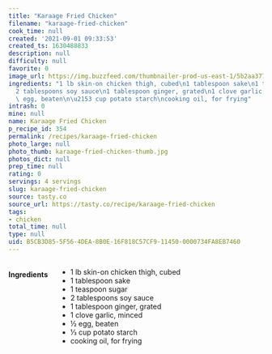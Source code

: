 ```yaml
---
title: "Karaage Fried Chicken"
filename: "karaage-fried-chicken"
cook_time: null
created: '2021-09-01 09:33:53'
created_ts: 1630488833
description: null
difficulty: null
favorite: 0
image_url: https://img.buzzfeed.com/thumbnailer-prod-us-east-1/5b2aa37781514ab68f18ae2a1ceb74e6/final3.jpg
ingredients: "1 lb skin-on chicken thigh, cubed\n1 tablespoon sake\n1 teaspoon sugar\n\
  2 tablespoons soy sauce\n1 tablespoon ginger, grated\n1 clove garlic, minced\n\xBD\
  \ egg, beaten\n\u2153 cup potato starch\ncooking oil, for frying"
intrash: 0
mine: null
name: Karaage Fried Chicken
p_recipe_id: 354
permalink: /recipes/karaage-fried-chicken
photo_large: null
photo_thumb: karaage-fried-chicken-thumb.jpg
photos_dict: null
prep_time: null
rating: 0
servings: 4 servings
slug: karaage-fried-chicken
source: tasty.co
source_url: https://tasty.co/recipe/karaage-fried-chicken
tags:
- chicken
total_time: null
type: null
uid: B5CB3D85-5F56-4DEA-8B0E-16F818C57CF9-11450-0000734FA8EB7460
---
```

<div class="columns large-7 small-12" id="writeup">	</div><!-- #writeup -->
</div><!-- #row-one -->
<div class="row" id="row-two">	<div class="columns large-4 small-12" id="ingredients"><h4>Ingredients</h4><div class="box box-ingredients content"><ul>
<li>1 lb skin-on chicken thigh, cubed</li>
<li>1 tablespoon sake</li>
<li>1 teaspoon sugar</li>
<li>2 tablespoons soy sauce</li>
<li>1 tablespoon ginger, grated</li>
<li>1 clove garlic, minced</li>
<li>½ egg, beaten</li>
<li>⅓ cup potato starch</li>
<li>cooking oil, for frying</li>
</ul>
</div>	</div>	<div class="columns large-6 small-12" id="directions">	</div>